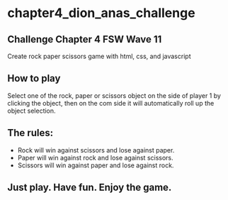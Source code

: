 # chapter4_dion_anas_challenge

<h2>Challenge Chapter 4 FSW Wave 11</h2>

Create rock paper scissors game with html, css, and javascript

## How to play

Select one of the rock, paper or scissors object on the side of player 1 by clicking the object, then on the com side it will automatically roll up the object selection.

## The rules:<br>
<ul>
<li>Rock will win against scissors and lose against paper.</li>
<li>Paper will win against rock and lose against scissors.</li>
<li>Scissors will win against paper and lose against rock.</li></ul>
  
  ## Just play. Have fun. Enjoy the game. 
